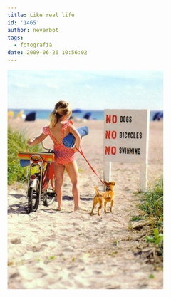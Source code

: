 ```yaml
---
title: Like real life
id: '1465'
author: neverbot
tags:
  - fotografía
date: 2009-06-26 10:56:02
---
```


![no_dogs](./like-real-life/no_dogs.jpg "no_dogs")